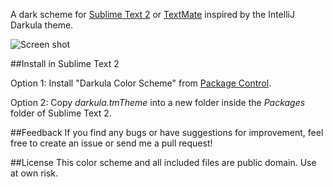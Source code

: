 A dark scheme for [Sublime Text 2](http://www.sublimetext.com/2) or [TextMate](http://macromates.com/) inspired by the IntelliJ Darkula theme.

![Screen shot](https://github.com/mattchanner/darkula/blob/master/darkula.png)

##Install in Sublime Text 2

Option 1: Install "Darkula Color Scheme" from [Package Control](http://wbond.net/sublime_packages/package_control).

Option 2: Copy *darkula.tmTheme* into a new folder inside the *Packages* folder of Sublime Text 2.

##Feedback
If you find any bugs or have suggestions for improvement, feel free to create an issue or send me a pull request!

##License
This color scheme and all included files are public domain. Use at own risk.
